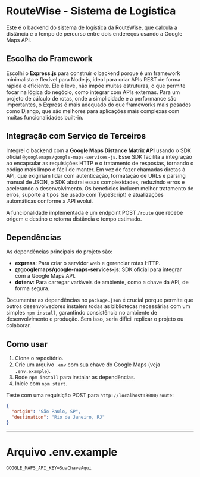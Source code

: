 # RouteWise - Sistema de Logística

Este é o backend do sistema de logística da RouteWise, que calcula a distância e o tempo de percurso entre dois endereços usando a Google Maps API.

## Escolha do Framework

Escolhi o **Express.js** para construir o backend porque é um framework minimalista e flexível para Node.js, ideal para criar APIs REST de forma rápida e eficiente. Ele é leve, não impõe muitas estruturas, o que permite focar na lógica do negócio, como integrar com APIs externas. Para um projeto de cálculo de rotas, onde a simplicidade e a performance são importantes, o Express é mais adequado do que frameworks mais pesados como Django, que são melhores para aplicações mais complexas com muitas funcionalidades built-in.

## Integração com Serviço de Terceiros

Integrei o backend com a **Google Maps Distance Matrix API** usando o SDK oficial `@googlemaps/google-maps-services-js`. Esse SDK facilita a integração ao encapsular as requisições HTTP e o tratamento de respostas, tornando o código mais limpo e fácil de manter. Em vez de fazer chamadas diretas à API, que exigiriam lidar com autenticação, formatação de URLs e parsing manual de JSON, o SDK abstrai essas complexidades, reduzindo erros e acelerando o desenvolvimento. Os benefícios incluem melhor tratamento de erros, suporte a tipos (se usado com TypeScript) e atualizações automáticas conforme a API evolui.

A funcionalidade implementada é um endpoint POST `/route` que recebe origem e destino e retorna distância e tempo estimado.

## Dependências

As dependências principais do projeto são:
- **express**: Para criar o servidor web e gerenciar rotas HTTP.
- **@googlemaps/google-maps-services-js**: SDK oficial para integrar com a Google Maps API.
- **dotenv**: Para carregar variáveis de ambiente, como a chave da API, de forma segura.

Documentar as dependências no `package.json` é crucial porque permite que outros desenvolvedores instalem todas as bibliotecas necessárias com um simples `npm install`, garantindo consistência no ambiente de desenvolvimento e produção. Sem isso, seria difícil replicar o projeto ou colaborar.

## Como usar

1. Clone o repositório.
2. Crie um arquivo `.env` com sua chave do Google Maps (veja `.env.example`).
3. Rode `npm install` para instalar as dependências.
4. Inicie com `npm start`.

Teste com uma requisição POST para `http://localhost:3000/route`:

```json
{
  "origin": "São Paulo, SP",
  "destination": "Rio de Janeiro, RJ"
}
```

---

# Arquivo .env.example

```
GOOGLE_MAPS_API_KEY=SuaChaveAqui
